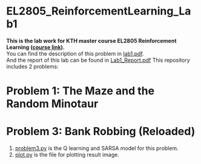 # EL2805_ReinforcementLearning_Lab1
**This is the lab work for KTH master course EL2805 Reinforcement Learning ([course link](https://www.kth.se/student/kurser/kurs/EL2805?l=en)).** </br>
You can find the description of this problem in [lab1.pdf](https://github.com/yangjy0826/EL2805_ReinforcementLearning_Lab1/blob/master/lab1.pdf). </br>
And the report of this lab can be found in [Lab1_Report.pdf](https://github.com/yangjy0826/EL2805_ReinforcementLearning_Lab1/blob/master/Lab1_Report.pdf)
This repository includes 2 problems:
# Problem 1: The Maze and the Random Minotaur

# Problem 3: Bank Robbing (Reloaded)
1) [problem3.py](https://github.com/yangjy0826/EL2805_ReinforcementLearning_Lab1/blob/master/problem3.py) is the Q learning and SARSA model for this problem. </br>
2) [plot.py](https://github.com/yangjy0826/EL2805_ReinforcementLearning_Lab1/blob/master/plot.py) is the file for plotting result image.
